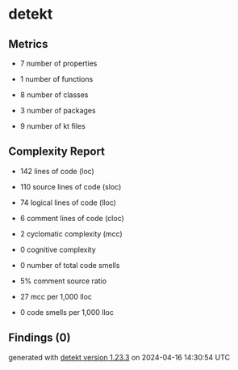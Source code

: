 # detekt

## Metrics

* 7 number of properties

* 1 number of functions

* 8 number of classes

* 3 number of packages

* 9 number of kt files

## Complexity Report

* 142 lines of code (loc)

* 110 source lines of code (sloc)

* 74 logical lines of code (lloc)

* 6 comment lines of code (cloc)

* 2 cyclomatic complexity (mcc)

* 0 cognitive complexity

* 0 number of total code smells

* 5% comment source ratio

* 27 mcc per 1,000 lloc

* 0 code smells per 1,000 lloc

## Findings (0)

generated with [detekt version 1.23.3](https://detekt.dev/) on 2024-04-16 14:30:54 UTC
